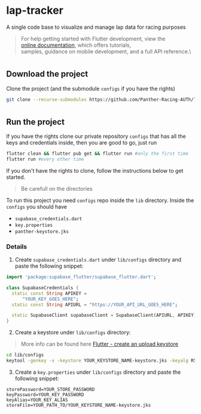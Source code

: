 # lap-tracker
A single code base to visualize and manage lap data for racing purposes


> For help getting started with Flutter development, view the \
> [online documentation](https://docs.flutter.dev/), which offers tutorials,\
> samples, guidance on mobile development, and a full API reference.\
#
## Download the project
Clone the project (and the submodule `configs` if you have the rights)
```bash
git clone --recurse-submodules https://github.com/Panther-Racing-AUTh/lap-tracker.git
```

#
## Run the project
If you have the rights clone our private repository `configs` that has all the keys and credentials inside, then you are good to go, just run
```bash
flutter clean && flutter pub get && flutter run #only the first time
flutter run #every other time
```

If you don't have the rights to clone, follow the instructions below to get started.
> Be carefull on the directories

To run this project you need `configs` repo inside the `lib` directory.
Inside the `configs` you should have
- `supabase_credentials.dart`
- `key.properties`
- `panther-keystore.jks`

### Details
1. Create `supabase_credentials.dart` under `lib/configs` directory and paste the following snippet:
```dart
import 'package:supabase_flutter/supabase_flutter.dart';

class SupabaseCredentials {
  static const String APIKEY =
      "YOUR_KEY_GOES_HERE";
  static const String APIURL = "https://YOUR_API_URL_GOES_HERE";

  static SupabaseClient supabaseClient = SupabaseClient(APIURL, APIKEY);
}
```
2. Create a keystore under `lib/configs` directory:
> More info can be found  here [Flutter - create an upload keystore](https://docs.flutter.dev/deployment/android#create-an-upload-keystore)
```bash
cd lib/configs
keytool -genkey -v -keystore YOUR_KEYSTORE_NAME-keystore.jks -keyalg RSA -keysize 2048 -validity 10000 -alias YOUR_ALIAS
```

3. Create a `key.properties` under `lib/configs` directory and paste the following snippet: 
```properties
storePassword=YOUR_STORE_PASSWORD
keyPassword=YOUR_KEY_PASSWORD
keyAlias=YOUR_KEY_ALIAS
storeFile=YOUR_PATH_TO/YOUR_KEYSTORE_NAME-keystore.jks
```
